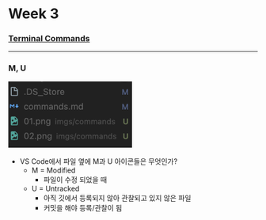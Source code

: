 # Week 3

### [Terminal Commands](../commands.md)

---

### M, U

<img src="../imgs/w3/01.png" width="250">

- VS Code에서 파일 옆에 M과 U 아이콘들은 무엇인가?
  - M = Modified
    - 파일이 수정 되었을 때
  - U = Untracked
    - 아직 깃에서 등록되지 않아 관찰되고 있지 않은 파일
    - 커밋을 해야 등록/관찰이 됨
